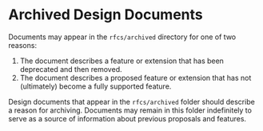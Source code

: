 # Archived Design Documents

Documents may appear in the `rfcs/archived` directory for one of 
two reasons:

1. The document describes a feature or extension that has been deprecated and 
then removed.
2. The document describes a proposed feature or extension that has
not (ultimately) become a fully supported feature. 

Design documents that appear in the `rfcs/archived` folder should describe a 
reason for archiving.  Documents may 
remain in this folder indefinitely to serve as a source of information about
previous proposals and features.
